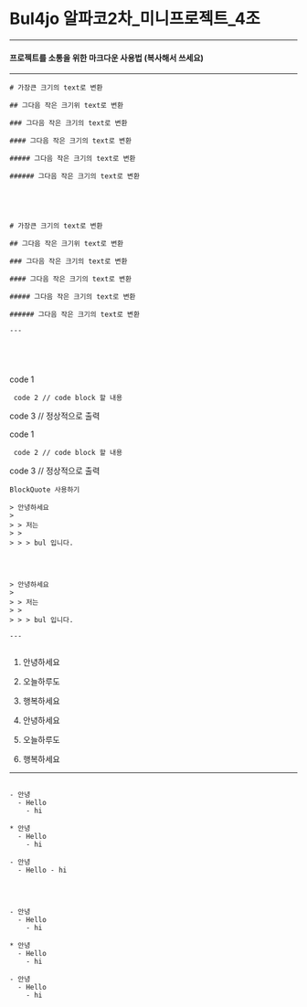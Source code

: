 # Bul4jo 알파코2차\_미니프로젝트\_4조

---

#### 프로젝트를 소통을 위한 마크다운 사용법 (복사해서 쓰세요)

---

```
# 가장큰 크기의 text로 변환

## 그다음 작은 크기위 text로 변환

### 그다음 작은 크기의 text로 변환

#### 그다음 작은 크기의 text로 변환

##### 그다음 작은 크기의 text로 변환

###### 그다음 작은 크기의 text로 변환





# 가장큰 크기의 text로 변환

## 그다음 작은 크기위 text로 변환

### 그다음 작은 크기의 text로 변환

#### 그다음 작은 크기의 text로 변환

##### 그다음 작은 크기의 text로 변환

###### 그다음 작은 크기의 text로 변환

---





```

code 1

     code 2 // code block 할 내용

code 3 // 정상적으로 출력

code 1

     code 2 // code block 할 내용

code 3 // 정상적으로 출력

```
BlockQuote 사용하기

> 안녕하세요
>
> > 저는
> >
> > > bul 입니다.




> 안녕하세요
>
> > 저는
> >
> > > bul 입니다.

---


```

1. 안녕하세요
2. 오늘하루도
3. 행복하세요

4. 안녕하세요
5. 오늘하루도
6. 행복하세요

---

```

- 안녕
  - Hello
    - hi

* 안녕
  - Hello
    - hi

- 안녕
  - Hello - hi




- 안녕
  - Hello
    - hi

* 안녕
  - Hello
    - hi

- 안녕
  - Hello
    - hi
```
